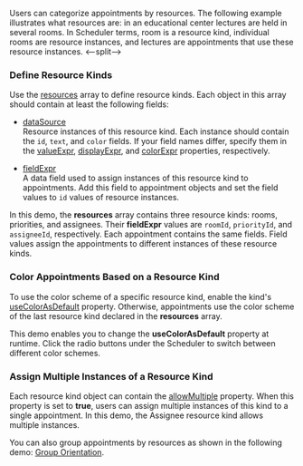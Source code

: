 Users can categorize appointments by resources. The following example illustrates what resources are: in an educational center lectures are held in several rooms. In Scheduler terms, room is a resource kind, individual rooms are resource instances, and lectures are appointments that use these resource instances.
<--split-->

### Define Resource Kinds

Use the [resources](/Documentation/ApiReference/UI_Components/dxScheduler/Configuration/resources/) array to define resource kinds. Each object in this array should contain at least the following fields:

- [dataSource](/Documentation/ApiReference/UI_Components/dxScheduler/Configuration/resources/#dataSource)         
    Resource instances of this resource kind. Each instance should contain the `id`, `text`, and `color` fields. If your field names differ, specify them in the [valueExpr](/Documentation/ApiReference/UI_Components/dxScheduler/Configuration/resources/#valueExpr), [displayExpr](/Documentation/ApiReference/UI_Components/dxScheduler/Configuration/resources/#displayExpr), and [colorExpr](/Documentation/ApiReference/UI_Components/dxScheduler/Configuration/resources/#colorExpr) properties, respectively.

- [fieldExpr](/Documentation/ApiReference/UI_Components/dxScheduler/Configuration/resources/#fieldExpr)             
    A data field used to assign instances of this resource kind to appointments. Add this field to appointment objects and set the field values to `id` values of resource instances.

In this demo, the **resources** array contains three resource kinds: rooms, priorities, and assignees. Their **fieldExpr** values are `roomId`, `priorityId`, and `assigneeId`, respectively. Each appointment contains the same fields. Field values assign the appointments to different instances of these resource kinds.

### Color Appointments Based on a Resource Kind

To use the color scheme of a specific resource kind, enable the kind's [useColorAsDefault](/Documentation/ApiReference/UI_Components/dxScheduler/Configuration/resources/#useColorAsDefault) property. Otherwise, appointments use the color scheme of the last resource kind declared in the **resources** array.

This demo enables you to change the **useColorAsDefault** property at runtime. Click the radio buttons under the Scheduler to switch between different color schemes.

### Assign Multiple Instances of a Resource Kind

Each resource kind object can contain the [allowMultiple](/Documentation/ApiReference/UI_Components/dxScheduler/Configuration/resources/#allowMultiple) property. When this property is set to **true**, users can assign multiple instances of this kind to a single appointment. In this demo, the Assignee resource kind allows multiple instances.

You can also group appointments by resources as shown in the following demo: [Group Orientation](/Demos/WidgetsGallery/Demo/Scheduler/GroupOrientation/). 
